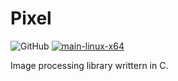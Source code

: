 #  Pixel

<img alt="GitHub" src="https://img.shields.io/github/license/zchrissirhcz/pixel"> [![main-linux-x64](https://github.com/zchrissirhcz/pixel/actions/workflows/linux-aarch64.yml/badge.svg)](https://github.com/zchrissirhcz/pixel/actions/workflows/aarch64.yml)

Image processing library writtern in C.